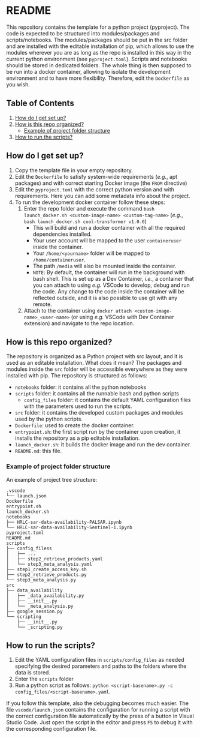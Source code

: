 # README #

This repository contains the template for a python project (pyproject). The code is expected to be structured into modules/packages and scripts/notebooks. The modules/packages should be put in the src folder and are installed with the editable installation of pip, which allows to use the modules wherever you are as long as the repo is installed in this way in the current python environment (see `pyproject.toml`). Scripts and notebooks should be stored in dedicated folders. The whole thing is then supposed to be run into a docker container, allowing to isolate the development environment and to have more flexibility. Therefore, edit the `Dockerfile` as you wish.

## Table of Contents ##
1. [How do I get set up?](#markdown-header-how-do-i-get-set-up)
1. [How is this repo organized?](#markdown-header-how-is-this-repo-organized)
    * [Example of project folder structure](#markdown-header-example-of-project-folder-structure)
1. [How to run the scripts?](#markdown-header-how-to-run-the-scripts)


## How do I get set up? ##

1. Copy the template file in your empty repository.
1. Edit the `Dockerfile` to satisfy system-wide requirements (_e.g._, apt packages) and with correct starting Docker image (the `FROM` directive)
1. Edit the `pyproject.toml` with the correct python version and with requirements. Here you can add some metadata info about the project.
1. To run the development docker container follow these steps:
    1. Enter the repo folder and execute the command `bash launch_docker.sh <custom-image-name> <custom-tag-name>` (_e.g._, `bash launch_docker.sh cool-transformer v1.0.0`)
        * This will build and run a docker container with all the required dependencies installed.
        * Your user account will be mapped to the user `containeruser` inside the container.
        * Your `/home/<yourname>` folder will be mapped to `/home/containeruser`.
        * The path `/media` will also be mounted inside the container.
        * `NOTE`: By default, the container will run in the background with bash shell. This is set up as a Dev Container, _i.e._, a container that you can attach to using _e.g._ VSCode to develop, debug and run the code. Any change to the code inside the container will be reflected outside, and it is also possible to use git with any remote.
    1. Attach to the container using `docker attach <custom-image-name>_<user-name>` (or using _e.g._ VSCode with Dev Container extension) and navigate to the repo location.

## How is this repo organized? ##

The repository is organized as a Python project with src layout, and it is used as an editable installation. What does it mean? The packages and modules inside the `src` folder will be accessible everywhere as they were installed with pip. The repository is structured as follows:

* `notebooks` folder: it contains all the python notebooks
* `scripts` folder: it contains all the runnable bash and python scripts
    * `config_files` folder: it contains the default YAML configuration files with the parameters used to run the scripts.
* `src` folder: it contains the developed custom packages and modules used by the python scripts.
* `Dockerfile`: used to create the docker container.
* `entrypoint.sh`: the first script run by the container upon creation, it installs the repository as a pip editable installation.
* `launch_docker.sh`: it builds the docker image and run the dev container.
* `README.md`: this file.


### Example of project folder structure ###

An example of project tree structure:
```
.vscode
└── launch.json
Dockerfile
entrypoint.sh
launch_docker.sh
notebooks
├── HRLC-sar-data-availability-PALSAR.ipynb
└── HRLC-sar-data-availability-Sentinel-1.ipynb
pyproject.toml
README.md
scripts
├── config_filess
│   ├── ...
│   ├── step2_retrieve_products.yaml
│   └── step3_meta_analysis.yaml
├── step1_create_access_key.sh
├── step2_retrieve_products.py
└── step3_meta_analysis.py
src
├── data_availability
│   ├── _data_availability.py
│   ├── __init__.py
│   └── _meta_analysis.py
├── google_session.py
└── scripting
    ├── __init__.py
    └── _scripting.py
```

## How to run the scripts? ##
1. Edit the YAML configuration files in `scripts/config_files` as needed specifying the desired parameters and paths to the folders where the data is stored.
2. Enter the `scripts` folder
3. Run a python script as follows: `python <script-basename>.py -c config_files/<script-basename>.yaml`.

If you follow this template, also the debugging becomes much easier. The file `vscode/launch.json` contains the configuration for running a script with the correct configuration file automatically by the press of a button in Visual Studio Code. Just open the script in the editor and press `F5` to debug it with the corresponding configuration file.